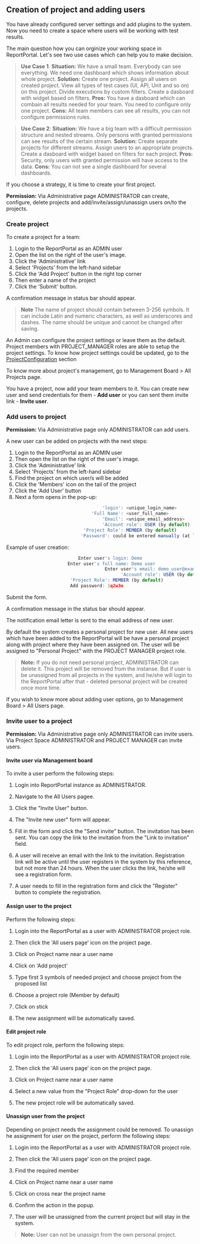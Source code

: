 ## Creation of project and adding users

You have already configured server settings and add plugins to the system.
Now you need to create a space where users will be working with test results.

The main question how you can orginize your working space in ReportPortal. 
Let's see two use cases which can help you to make decision.

> **Use Case 1**: 
> **Situation:** We have a small team. Everybody can see everything. We need one dashboard which shows information about whole project.
> **Solution:** Create one project. Assign all users on created project. View all types of test cases (UI, API, Unit and so on) on this project. Divide executions by custom filters. Create a dasboard with widget based on filters.
> **Pros:** You have a dasboard which can combain all results needed for your team. You need to configure only one project.
> **Cons:** All team members can see all results, you can not configure permissions rules.

> **Use Case 2**: 
> **Situation:** We have a big team with a difficult permission structure and nested streams. Only persons with granted permissions can see results of the certain stream. 
> **Solution:** Create separate projects for different streams. Assign users to an appropriate projects. Create a dasboard with widget based on filters for each project.
> **Pros:** Security, only users with granted permission will have access to the data.
> **Cons:** You can not see a single dashboard for several dashboards. 

If you choose a strategy, it is time to create your first project.

**Permission:**
Via Administrative page  ADMINISTRATOR can create, configure, delete projects and add/invite/assign/unassign users on/to the projects. 

### Create project

To create a project for a team:
1. Login to the ReportPortal as an ADMIN user
2. Open the list on the right of the user's image.
3. Click the 'Administrative' link 
4. Select 'Projects' from the left-hand sidebar
5. Click the 'Add Project' button in the right top corner
6. Then enter a name of the project
7. Click the 'Submit' button.

A confirmation message in status bar should appear.

> **Note**
The name of project should contain between 3-256 symbols. 
It can include Latin and numeric characters, as well as underscores and dashes. 
The name should be unique and cannot be changed after saving.

An Admin can configure the project settings or leave them as the default. 
Project members with PROJECT_MANAGER roles are able to setup the project settings.
To know how project settings could be updated, go to the [ProjectConfiguration](https://reportportal.io/docs/Project-configuration) section

To know more about project's management, go to Management Board > All Projects page.

You have a project, now add your team members to it.  You can create new user and send credentials for them - **Add user** or you can sent them invite link - **Invite user**.

### Add users to project

**Permission:**
Via Administrative page only ADMINISTRATOR can add users.

A new user can be added on projects with the next steps:
1. Login to the ReportPortal as an ADMIN user
2. Then open the list on the right of the user's image.
3. Click the 'Administrative' link 
4. Select 'Projects' from the left-hand sidebar
5. Find the project on which user/s will be added
6. Click the 'Members' icon on the tail of the project
7. Click the 'Add User' button
8. Next a form opens in the pop-up:

```javascript
								    'login': <unique_login_name>
							    'Full Name': <user_full_name>
								    'Email': <unique_email_address>
								    'Account role': USER (by default)
							 'Project Role': MEMBER (by default)
                            'Password': could be entered manually (at least 6 symbols required) or generated via link under the field.
```

Example of user creation:

```javascript
						   Enter user's login: Demo
					   Enter user's full name: Demo user
	                                 Enter user's email: demo_user@example.com
                                           'Account role': USER (by default)
					    'Project Role': MEMBER (by default)
						Add password: 1q2w3e 
```
Submit the form.

A confirmation message in the status bar should appear.

The notification email letter is sent to the email address of new user.

By default the system creates a personal project for new user. All new users which have been added to the ReportPortal  will be have a personal project along with project where they have been assigned on. The user will be assigned to  "Personal Project" with the PROJECT MANAGER project role.

>**Note:**
If you do not need personal project, ADMINISTRATOR can delete it. This project will be removed from the instanse. But if user is be unassigned from all projects in the system, and he/she will login to the ReportPortal after that - deleted personal project will be created once more time.

If you wish to know more about adding user options, go to Management Board > All Users page.

### Invite user to a project
**Permission:**
Via Administrative page only ADMINISTRATOR can invite users.
Via Project Space ADMINISTRATOR and PROJECT MANAGER can invite users.

#### Invite user via Management board

To invite a user perform the following steps:

1. Login into ReportPortal instance as ADMINISTRATOR.

2. Navigate to the All Users pagee.

3. Click the "Invite User" button.

4. The "Invite new user" form will appear.

5. Fill in the form and click the "Send invite" button. The invitation
    has been sent. You can copy the link to the invitation from the "Link to
    invitation" field.

6.  A user will receive an email with the link to the invitation. Registration
link will be active until the user registers in the system by this reference,
but not more than 24 hours. When the user clicks the link, he/she will see a registration form.

7. A user needs to fill in the registration form and click the "Register" button to complete the registration. 

#### Assign user to the project

Perform the following steps:

1. Login into the ReportPortal as a user with ADMINISTRATOR project role.

2. Then click the 'All users page' icon on the project page.

3. Click on Project name near a user name

4. Click on 'Add project'

5. Type first 3 symbols of needed project and choose project from the proposed list

6. Choose a project role (Member by default)

7. Click on stick

8. The new assignment  will be automatically saved.

#### Edit project role

To edit project role, perform the following steps:

1. Login into the ReportPortal as a user with ADMINISTRATOR project role.

2. Then click the 'All users page' icon on the project page.

3. Click on Project name near a user name

4. Select a new value from the "Project Role" drop-down for the user

4. The new project role will be automatically saved.


#### Unassign user from the project

Depending on project needs the assignment could be removed. 
To unassign he assignment for user on the project, perform the following steps:

1. Login into the ReportPortal as a user with ADMINISTRATOR project role.

2. Then click the 'All users page' icon on the project page.

3. Find the required member

4. Click on Project name near a user name

5. Click on cross near the project name

5. Confirm the action in the popup.

6. The user will be unassigned from the current project but will stay in the system.

>**Note:**
User can not be unassign from the own personal project.
